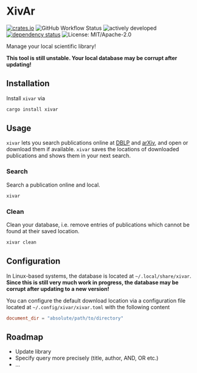 # XivAr

[![crates.io](https://img.shields.io/crates/v/xivar.svg)](https://crates.io/crates/xivar)
![GitHub Workflow Status](https://img.shields.io/github/workflow/status/Mountlex/xivar/Rust)
![actively developed](https://img.shields.io/badge/maintenance-actively--developed-brightgreen.svg)
[![dependency status](https://deps.rs/crate/xivar/0.5.0/status.svg)](https://deps.rs/crate/xivar/0.5.0)
![License: MIT/Apache-2.0](https://img.shields.io/crates/l/xivar.svg)

Manage your local scientific library!

**This tool is still unstable. Your local database may be corrupt after updating!**

## Installation

Install `xivar` via

```bash
cargo install xivar
```

## Usage

`xivar` lets you search publications online at [DBLP](https://dblp.org/) and [arXiv](https://arxiv.org/), and open or download them if available. `xivar` saves the locations of downloaded publications and shows them in your next search.

### Search

Search a publication online and local.

```bash
xivar
```

### Clean

Clean your database, i.e. remove entries of publications which cannot be found at their saved location.

```bash
xivar clean
```

## Configuration

In Linux-based systems, the database is located at `~/.local/share/xivar`.
**Since this is still very much work in progress, the database may be corrupt after updating to a new version!**

You can configure the default download location via a configuration file located at `~/.config/xivar/xivar.toml` with the following content

```toml
document_dir = "absolute/path/to/directory"
```

## Roadmap

- Update library
- Specify query more precisely (title, author, AND, OR etc.)
- ...
